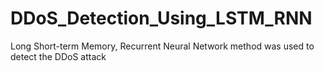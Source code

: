 # DDoS_Detection_Using_LSTM_RNN
Long Short-term Memory, Recurrent Neural Network method was used to detect the DDoS attack
